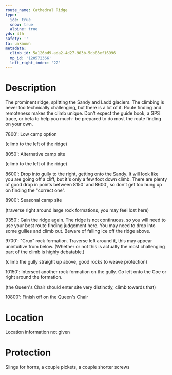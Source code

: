 ```yaml
---
route_name: Cathedral Ridge
type:
  ice: true
  snow: true
  alpine: true
yds: 4th
safety: ''
fa: unknown
metadata:
  climb_id: 5a126bd9-ada2-4d27-903b-5db83ef16996
  mp_id: '120572366'
  left_right_index: '22'
---
```

# Description
The prominent ridge, splitting the Sandy and Ladd glaciers. The climbing is never too technically challenging, but there is a lot of it. Route finding and remoteness makes the climb unique. Don't expect the guide book, a GPS trace, or beta to help you much- be prepared to do most the route finding on your own.

7800': Low camp option

(climb to the left of the ridge)

8050': Alternative camp site

(climb to the left of the ridge)

8600': Drop into gully to the right, getting onto the Sandy. It will look like you are going off a cliff, but it's only a few foot down climb. There are plenty of good drop in points between 8150' and 8600', so don't get too hung up on finding the "correct one".

8900': Seasonal camp site

(traverse right around large rock formations, you may feel lost here)

9350': Gain the ridge again. The ridge is not continuous, so you will need to use your best route finding judgement here. You may need to drop into some gullies and climb out. Beware of falling ice off the ridge above.

9700': "Crux" rock formation. Traverse left around it, this may appear unintuitive from below. (Whether or not this is actually the most challenging part of the climb is highly debatable.)

(climb the gully straight up above, good rocks to weave protection)

10150': Intersect another rock formation on the gully. Go left onto the Coe or right around the formation.

(the Queen's Chair should enter site very distinctly, climb towards that)

10800': Finish off on the Queen's Chair

# Location
Location information not given

# Protection
Slings for horns, a couple pickets, a couple shorter screws
